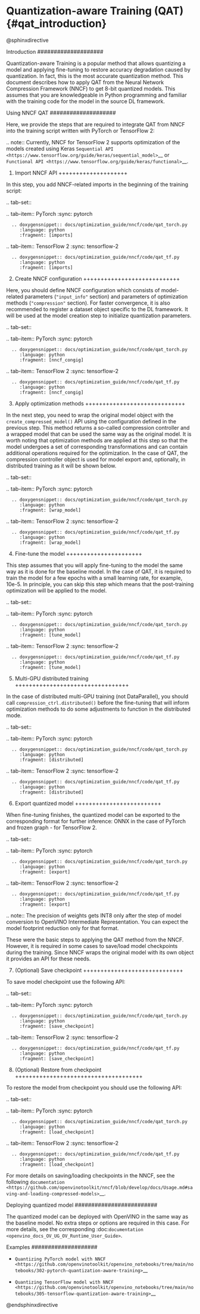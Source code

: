 # Quantization-aware Training (QAT) {#qat_introduction}

@sphinxdirective

Introduction
####################

Quantization-aware Training is a popular method that allows quantizing a model and applying fine-tuning to restore accuracy 
degradation caused by quantization. In fact, this is the most accurate quantization method. This document describes how to 
apply QAT from the Neural Network Compression Framework (NNCF) to get 8-bit quantized models. This assumes that you are 
knowledgeable in Python programming and familiar with the training code for the model in the source DL framework.

Using NNCF QAT
####################

Here, we provide the steps that are required to integrate QAT from NNCF into the training script written with 
PyTorch or TensorFlow 2:

.. note::
   Currently, NNCF for TensorFlow 2 supports optimization of the models created using Keras 
   `Sequential API <https://www.tensorflow.org/guide/keras/sequential_model>`__ or 
   `Functional API <https://www.tensorflow.org/guide/keras/functional>`__.

1. Import NNCF API
++++++++++++++++++++

In this step, you add NNCF-related imports in the beginning of the training script:

.. tab-set::

   .. tab-item:: PyTorch
      :sync: pytorch
      
      .. doxygensnippet:: docs/optimization_guide/nncf/code/qat_torch.py
         :language: python
         :fragment: [imports]
         
   .. tab-item:: TensorFlow 2
      :sync: tensorflow-2       

      .. doxygensnippet:: docs/optimization_guide/nncf/code/qat_tf.py
         :language: python
         :fragment: [imports]         

2. Create NNCF configuration
++++++++++++++++++++++++++++

Here, you should define NNCF configuration which consists of model-related parameters (``"input_info"`` section) and parameters 
of optimization methods (``"compression"`` section). For faster convergence, it is also recommended to register a dataset object 
specific to the DL framework. It will be used at the model creation step to initialize quantization parameters.

.. tab-set::

   .. tab-item:: PyTorch
      :sync: pytorch
      
      .. doxygensnippet:: docs/optimization_guide/nncf/code/qat_torch.py
         :language: python
         :fragment: [nncf_congig]
         
   .. tab-item:: TensorFlow 2
      :sync: tensorflow-2       

      .. doxygensnippet:: docs/optimization_guide/nncf/code/qat_tf.py
         :language: python
         :fragment: [nncf_congig] 
         

3. Apply optimization methods
+++++++++++++++++++++++++++++

In the next step, you need to wrap the original model object with the ``create_compressed_model()`` API using the configuration 
defined in the previous step. This method returns a so-called compression controller and a wrapped model that can be used the 
same way as the original model. It is worth noting that optimization methods are applied at this step so that the model 
undergoes a set of corresponding transformations and can contain additional operations required for the optimization. In 
the case of QAT, the compression controller object is used for model export and, optionally, in distributed training as it 
will be shown below.

.. tab-set::

   .. tab-item:: PyTorch
      :sync: pytorch
      
      .. doxygensnippet:: docs/optimization_guide/nncf/code/qat_torch.py
         :language: python
         :fragment: [wrap_model]
         
   .. tab-item:: TensorFlow 2
      :sync: tensorflow-2       

      .. doxygensnippet:: docs/optimization_guide/nncf/code/qat_tf.py
         :language: python
         :fragment: [wrap_model]
         

4. Fine-tune the model
++++++++++++++++++++++

This step assumes that you will apply fine-tuning to the model the same way as it is done for the baseline model. In the 
case of QAT, it is required to train the model for a few epochs with a small learning rate, for example, 10e-5. In principle, 
you can skip this step which means that the post-training optimization will be applied to the model.

.. tab-set::

   .. tab-item:: PyTorch
      :sync: pytorch
      
      .. doxygensnippet:: docs/optimization_guide/nncf/code/qat_torch.py
         :language: python
         :fragment: [tune_model]
         
   .. tab-item:: TensorFlow 2
      :sync: tensorflow-2       

      .. doxygensnippet:: docs/optimization_guide/nncf/code/qat_tf.py
         :language: python
         :fragment: [tune_model]
         


5. Multi-GPU distributed training
+++++++++++++++++++++++++++++++++

In the case of distributed multi-GPU training (not DataParallel), you should call ``compression_ctrl.distributed()`` before 
the fine-tuning that will inform optimization methods to do some adjustments to function in the distributed mode.

.. tab-set::

   .. tab-item:: PyTorch
      :sync: pytorch
      
      .. doxygensnippet:: docs/optimization_guide/nncf/code/qat_torch.py
         :language: python
         :fragment: [distributed]
         
   .. tab-item:: TensorFlow 2
      :sync: tensorflow-2      

      .. doxygensnippet:: docs/optimization_guide/nncf/code/qat_tf.py
         :language: python
         :fragment: [distributed]
         
6. Export quantized model
+++++++++++++++++++++++++

When fine-tuning finishes, the quantized model can be exported to the corresponding format for further inference: ONNX in 
the case of PyTorch and frozen graph - for TensorFlow 2.

.. tab-set::

   .. tab-item:: PyTorch
      :sync: pytorch
      
      .. doxygensnippet:: docs/optimization_guide/nncf/code/qat_torch.py
         :language: python
         :fragment: [export]
         
   .. tab-item:: TensorFlow 2
      :sync: tensorflow-2       

      .. doxygensnippet:: docs/optimization_guide/nncf/code/qat_tf.py
         :language: python
         :fragment: [export]
         

.. note::
   The precision of weights gets INT8 only after the step of model conversion to OpenVINO Intermediate Representation. 
   You can expect the model footprint reduction only for that format.


These were the basic steps to applying the QAT method from the NNCF. However, it is required in some cases to save/load model 
checkpoints during the training. Since NNCF wraps the original model with its own object it provides an API for these needs.

7. (Optional) Save checkpoint
+++++++++++++++++++++++++++++

To save model checkpoint use the following API:

.. tab-set::

   .. tab-item:: PyTorch
      :sync: pytorch
      
      .. doxygensnippet:: docs/optimization_guide/nncf/code/qat_torch.py
         :language: python
         :fragment: [save_checkpoint]
         
   .. tab-item:: TensorFlow 2
      :sync: tensorflow-2       

      .. doxygensnippet:: docs/optimization_guide/nncf/code/qat_tf.py
         :language: python
         :fragment: [save_checkpoint]


8. (Optional) Restore from checkpoint
+++++++++++++++++++++++++++++++++++++

To restore the model from checkpoint you should use the following API:

.. tab-set::

   .. tab-item:: PyTorch
      :sync: pytorch
      
      .. doxygensnippet:: docs/optimization_guide/nncf/code/qat_torch.py
         :language: python
         :fragment: [load_checkpoint]
         
   .. tab-item:: TensorFlow 2
      :sync: tensorflow-2       

      .. doxygensnippet:: docs/optimization_guide/nncf/code/qat_tf.py
         :language: python
         :fragment: [load_checkpoint]
         

For more details on saving/loading checkpoints in the NNCF, see the following `documentation <https://github.com/openvinotoolkit/nncf/blob/develop/docs/Usage.md#saving-and-loading-compressed-models>`__.

Deploying quantized model
#########################

The quantized model can be deployed with OpenVINO in the same way as the baseline model. No extra steps or options are 
required in this case. For more details, see the corresponding :doc:`documentation <openvino_docs_OV_UG_OV_Runtime_User_Guide>`.

Examples
####################

* `Quantizing PyTorch model with NNCF <https://github.com/openvinotoolkit/openvino_notebooks/tree/main/notebooks/302-pytorch-quantization-aware-training>`__

* `Quantizing TensorFlow model with NNCF <https://github.com/openvinotoolkit/openvino_notebooks/tree/main/notebooks/305-tensorflow-quantization-aware-training>`__

@endsphinxdirective
